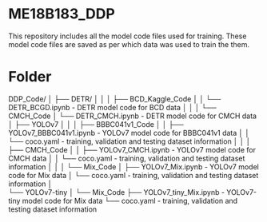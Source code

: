 # ME18B183_DDP
This repository includes all the model code files used for training. These model code files are saved as per which data was used to train the them.

# Folder

DDP_Code/
│
├── DETR/
│    │
│    ├── BCD_Kaggle_Code
│    │     └── DETR_BCGD.ipynb - DETR model code for BCD data
│    │
│    └── CMCH_Code
│         └── DETR_CMCH.ipynb - DETR model code for CMCH data
│
├── YOLOv7
│    │
│    ├── BBBC041v1_Code
│    │     ├── YOLOv7_BBBC041v1.ipynb - YOLOv7 model code for BBBC041v1 data
│    │     └── coco.yaml - training, validation and testing dataset information
│    │
│    ├── CMCH_Code
│    │     ├── YOLOv7_CMCH.ipynb - YOLOv7 model code for CMCH data
│    │     └── coco.yaml - training, validation and testing dataset information
│    │ 
│    └── Mix_Code
│          ├── YOLOv7_Mix.ipynb - YOLOv7 model code for Mix data
│          └── coco.yaml - training, validation and testing dataset information
│    
└── YOLOv7-tiny
     │
     └── Mix_Code
           ├── YOLOv7_tiny_Mix.ipynb - YOLOv7-tiny model code for Mix data
           └── coco.yaml - training, validation and testing dataset information
 

